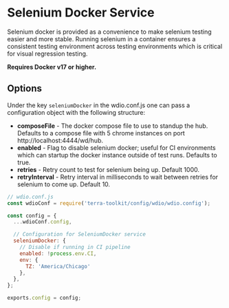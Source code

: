 # Selenium Docker Service
Selenium docker is provided as a convenience to make selenium testing easier and more stable. Running selenium in a container ensures a consistent testing environment across testing environments which is critical for visual regression testing.

**Requires Docker v17 or higher.**

## Options

Under the key `seleniumDocker` in the wdio.conf.js one can pass a configuration object with the following structure:

* **composeFile** - The docker compose file to use to standup the hub. Defaults to a compose file with 5 chrome instances on port http://localhost:4444/wd/hub.
* **enabled** - Flag to disable selenium docker; useful for CI environments which can startup the docker instance outside of test runs. Defaults to true.
* **retries** - Retry count to test for selenium being up. Default 1000.
* **retryInterval** - Retry interval in milliseconds to wait between retries for selenium to come up. Default 10.

```js
// wdio.conf.js
const wdioConf = require('terra-toolkit/config/wdio/wdio.config');

const config = {
  ...wdioConf.config,

  // Configuration for SeleniumDocker service
  seleniumDocker: {
    // Disable if running in CI pipeline
    enabled: !process.env.CI,
    env: {
      TZ: 'America/Chicago'
    },
  },
};

exports.config = config;
```
